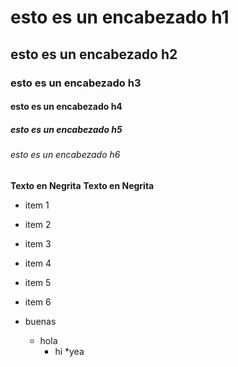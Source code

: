 # esto es un encabezado h1
## esto es un encabezado h2
### esto es un encabezado h3
#### esto es un encabezado h4
##### esto es un encabezado h5
###### esto es un encabezado h6

**Texto en Negrita**
__Texto en Negrita__

* item 1
* item 2
* item 3
* item 4
* item 5
* item 6

* buenas
  * hola
    * hi
      *yea   

